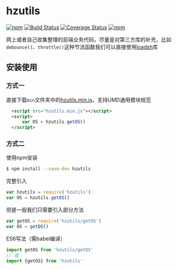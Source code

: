 # hzutils
[![npm](https://img.shields.io/npm/v/hzutils.svg)](https://www.npmjs.com/package/hzutils) 
[![Build Status](https://travis-ci.org/huzezhen1/hzutils.svg?branch=master)](https://travis-ci.org/huzezhen1/hzutils)
[![Coverage Status](https://coveralls.io/repos/github/huzezhen1/hzutils/badge.svg?branch=master)](https://coveralls.io/github/huzezhen1/hzutils?branch=master)
[![npm](https://img.shields.io/npm/l/express.svg)](https://www.npmjs.com/package/hzutils)

网上或者自己收集整理的前端业务代码，尽量是对第三方库的补充，比如`debounce()`、`throttle()`这种节流函数我们可以直接使用[loadsh](https://lodash.com/docs/4.17.4)库

## 安装使用

### 方式一

直接下载`min`文件夹中的[hzutils.min.js](https://github.com/huzezhen1/hzutils/blob/master/min/hzutils.min.js)，支持UMD通用模块规范

``` html
  <script src="hzutils.min.js"></script>
  <script>
      var OS = hzutils.getOS()
  </script>
```

### 方式二

使用npm安装

```bash
$ npm install --save-dev hzutils
```

完整引入

```javascript
var hzutils = require('hzutils')
var OS = hzutils.getOS()
```

但是一般我们只需要引入部分方法

```javascript
var getOS = require('hzutils/getOS')
var OS = getOS()
```

ES6写法（需babel编译）

```javascript
import getOS from 'hzutils/getOS'
// 或
import {getOS} from 'hzutils'
```